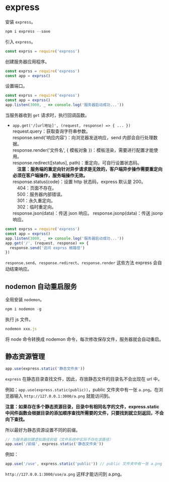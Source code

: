 # express

安装 `express`。

```js
npm i express --save
```

引入 `express`。

```js
const exprss = require('express')
```

创建服务器应用程序。

```js
const exprss = require('express')
const app = exprss()
```

设置端口。

```js
const exprss = require('express')
const app = exprss()
app.listen(3000, _ => console.log('服务器启动成功...'))
```

当服务器收到 `get` 请求时，执行回调函数。

- `app.get('/[url地址]', (request, response) => { ... })`  
request.query：获取查询字符串参数。  
response.send('响应内容')：向浏览器发送响应，send 内部会自行处理数据。  
response.render('文件名', { 模板对象 })：模板渲染，需要进行配置才能使用。  
response.redirect([status], path)：重定向，可自行设置状态码。  
&emsp;**注意：服务端的重定向针对异步请求是无效的，客户端异步操作需要重定向必须在客户端操作，服务端操作无效。**  
response.status(code)：设置 http 状态码，express 默认是 200。  
&emsp;404：页面不存在。  
&emsp;500：服务器内部错误。  
&emsp;301：永久重定向。  
&emsp;302：临时重定向。  
response.json(data)：传送 json 响应。 
response.jsonp(data)：传送 jsonp 响应。

```js
const exprss = require('express')
const app = exprss()
app.listen(3000, _ => console.log('服务器启动成功...'))
app.get('/', (request, response) => {
  response.send('访问 exprss 根路径')
})
```

`response.send`、`response.redirect`、`response.render` 这些方法 express 会自动结束响应。

## nodemon 自动重启服务

全局安装 `nodemon`。

```js
npm i nodemon -g
```

执行 js 文件。

```js
nodemon xxx.js
```

将 node 命令转换成 nodemon 命令，每次修改保存文件，服务器就会自动重启。

## 静态资源管理

```js
app.use(express.static('静态文件夹'))
```

`express` 在静态目录查找文件，因此，存放静态文件的目录名不会出现在 url 中。

例如：`app.use(express.static(public))`，public 文件夹中有一张 `a.png`。在浏览器输入 `http://127.0.0.1:3000/a.png` 就能访问到。

**注意：如果存在多个静态资源目录，目录中有相同名字的文件，express.static 中间件函数会根据目录的添加顺序查找所需要的文件，只要找到就立刻返回，不会向下查找。**

所以最好为静态资源设置不同的前缀。

```js
// 为服务器创建虚拟路径前缀（文件系统中实际不存在该路径）
app.use('/前缀', express.static('静态文件夹'))
```

例如：

```js
app.use('/use', express.static('public')) // public 文件夹中有一张 a.png
```

`http://127.0.0.1:3000/use/a.png` 这样才能访问到 a.png。
